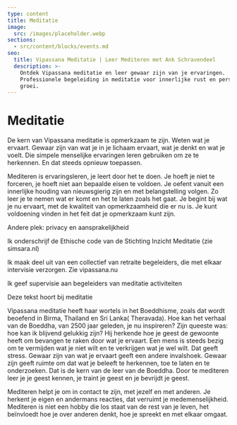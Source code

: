 ```yaml
---
type: content
title: Meditatie
image:
  src: /images/placeholder.webp
sections:
  - src/content/blocks/events.md
seo:
  title: Vipassana Meditatie | Leer Mediteren met Ank Schravendeel
  description: >-
    Ontdek Vipassana meditatie en leer gewaar zijn van je ervaringen.
    Professionele begeleiding in meditatie voor innerlijke rust en persoonlijke
    groei.
---
```

# Meditatie

De kern van Vipassana meditatie is opmerkzaam te zijn. Weten wat je ervaart. Gewaar zijn van wat je in je lichaam ervaart, wat je denkt en wat je voelt. Die simpele menselijke ervaringen leren gebruiken om ze te herkennen. En dat steeds opnieuw toepassen.

Mediteren is ervaringsleren, je leert door het te doen. Je hoeft je niet te forceren, je hoeft niet aan bepaalde eisen te voldoen. Je oefent vanuit een innerlijke houding van nieuwsgierig zijn en met belangstelling volgen. Zo leer je te nemen wat er komt en het te laten zoals het gaat. Je begint bij wat je nu ervaart, met de kwaliteit van opmerkzaamheid die er nu is. Je kunt voldoening vinden in het feit dat je opmerkzaam kunt zijn.

Andere plek: privacy en aansprakelijkheid

Ik onderschrijf de Ethische code van de Stichting Inzicht Meditatie (zie simsara.nl)

Ik maak deel uit van een collectief van retraite begeleiders, die met elkaar intervisie verzorgen. Zie vipassana.nu

Ik geef supervisie aan begeleiders van meditatie activiteiten





Deze tekst hoort bij meditatie

Vipassana meditatie heeft haar wortels in het Boeddhisme, zoals dat wordt beoefend in Birma, Thailand en Sri Lanka( Theravada). Hoe kan het verhaal van de Boeddha, van 2500 jaar geleden, je nu inspireren? Zijn queeste was: hoe kan ik blijvend gelukkig zijn? Hij herkende hoe je geest de gewoonte heeft om bevangen te raken door wat je ervaart. Een mens is steeds bezig om te vermijden wat je niet wilt en te verkrijgen wat je wel wilt. Dat geeft stress. Gewaar zijn van wat je ervaart geeft een andere invalshoek. Gewaar zijn geeft ruimte om dat wat je beleeft te herkennen, toe te laten en te onderzoeken. Dat is de kern van de leer van de Boeddha. Door te mediteren leer je je geest kennen, je traint je geest en je bevrijdt je geest.

Mediteren helpt je om in contact te zijn, met jezelf en met anderen. Je herkent je eigen en andermans reacties, dat verruimt je medemenselijkheid. Mediteren is niet een hobby die los staat van de rest van je leven, het beïnvloedt hoe je over anderen denkt, hoe je spreekt en met elkaar omgaat.
